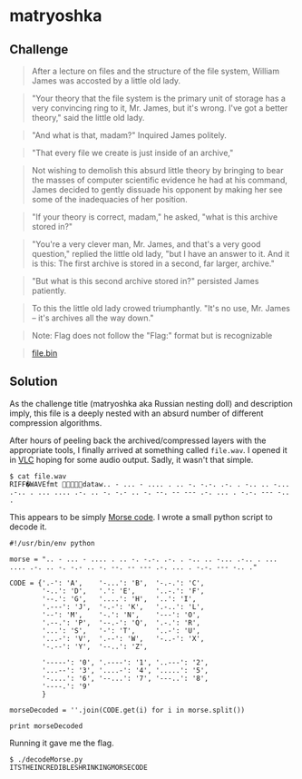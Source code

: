 # matryoshka

## Challenge

> After a lecture on files and the structure of the file system, William James was accosted by a little old lady.

> "Your theory that the file system is the primary unit of storage has a very convincing ring to it, Mr. James, but it's wrong. I've got a better theory," said the little old lady.

> "And what is that, madam?" Inquired James politely.

> "That every file we create is just inside of an archive,"

> Not wishing to demolish this absurd little theory by bringing to bear the masses of computer scientific evidence he had at his command, James decided to gently dissuade his opponent by making her see some of the inadequacies of her position.

> "If your theory is correct, madam," he asked, "what is this archive stored in?"

> "You're a very clever man, Mr. James, and that's a very good question," replied the little old lady, "but I have an answer to it. And it is this: The first archive is stored in a second, far larger, archive."

> "But what is this second archive stored in?" persisted James patiently.

> To this the little old lady crowed triumphantly. "It's no use, Mr. James – it's archives all the way down."

> Note: Flag does not follow the "Flag:" format but is recognizable

> [file.bin](file.bin)

## Solution

As the challenge title (matryoshka aka Russian nesting doll) and description imply, this file is a deeply nested with an absurd number of different compression algorithms.

After hours of peeling back the archived/compressed layers with the appropriate tools, I finally arrived at something called `file.wav`. I opened it in [VLC](http://www.videolan.org/vlc/) hoping for some audio output. Sadly, it wasn't that simple.

```
$ cat file.wav
RIFF�WAVEfmt dataw.. - ... - .... . .. -. -.-. .-. . -.. .. -... .-.. . ... .... .-. .. -. -.- .. -. --. -- --- .-. ... . -.-. --- -.. .
```

This appears to be simply [Morse code](https://en.wikipedia.org/wiki/Morse_code). I wrote a small python script to decode it.

```
#!/usr/bin/env python

morse = ".. - ... - .... . .. -. -.-. .-. . -.. .. -... .-.. . ... .... .-. .. -. -.- .. -. --. -- --- .-. ... . -.-. --- -.. ."

CODE = {'.-': 'A',    '-...': 'B',  '-.-.': 'C',
        '-..': 'D',   '.': 'E',     '..-.': 'F',
        '--.': 'G',   '....': 'H',  '..': 'I',
        '.---': 'J',  '-.-': 'K',   '.-..': 'L',
        '--': 'M',    '-.': 'N',    '---': 'O',
        '.--.': 'P',  '--.-': 'Q',  '.-.': 'R',
        '...': 'S',   '-': 'T',     '..-': 'U',
        '...-': 'V',  '.--': 'W',   '-..-': 'X',
        '-.--': 'Y',  '--..': 'Z',

        '-----': '0', '.----': '1', '..---': '2',
        '...--': '3', '....-': '4', '.....': '5',
        '-....': '6', '--...': '7', '---..': '8',
        '----.': '9'
        }

morseDecoded = ''.join(CODE.get(i) for i in morse.split())

print morseDecoded
```

Running it gave me the flag.

```
$ ./decodeMorse.py 
ITSTHEINCREDIBLESHRINKINGMORSECODE
```
